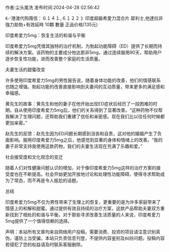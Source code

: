 <p>作者:尘头尾洗 发布时间:2024-04-28 02:56:42</p>
<p>《✅港澳代购薇信：６１４１_６１２２ 》印度超級希愛力混合片 犀利士,他達拉非 強力助勃+有效延時 10顆 數量 正品价格(135元) </p>
									<p>印度希爱力5mg：恢复生活的和谐与平衡</p><p></p><p>印度希爱力5mg凭借其独特的治疗机制，为勃起功能障碍（ED）提供了长期而持续的解决方案。该药物的主要成分他达那非5mg，通过连续服用90天，帮助用户逐步恢复性功能，进而改善整个家庭的生活质量。</p><p></p><p>夫妻生活的甜蜜改变</p><p></p><p>许多使用印度希爱力5mg的男性报告说，随着身体功能的改善，他们的情感联系也随之增强。勃起功能的改善直接影响到夫妻间的互动质量，带来更多的满足感和幸福感。</p><p></p><p>黄先生的故事：黄先生和他的妻子在他开始出现ED症状后经历了一段困难的时期。自从使用印度希爱力5mg后，他们的关系得到了显著改善。“这种药物不仅帮我解决了生理问题，还帮助我们重建了信任和亲密感。现在我们比以往任何时候都更加亲密。”</p><p></p><p>赵先生的反馈：赵先生因为ED问题长期感到沮丧和自责，这对他的婚姻产生了负面影响。服用印度希爱力5mg之后，他感觉到显著的身体和情绪上的改善。“我的妻子非常支持我使用这款药物，我们的夫妻生活现在充满了乐趣和爱。”</p><p></p><p>社会接受度和文化观念的变迁</p><p></p><p>随着人们对性健康问题认识的增加，对于像印度希爱力5mg这样的治疗方案的接受度也在不断提高。社会开始更加开放地讨论和处理性功能障碍，使得寻求帮助成为了常态，而不再是令人尴尬的话题。</p><p></p><p>总结</p><p></p><p>印度希爱力5mg不仅为男性带来了生理上的恢复，更重要的是为许多家庭带来了情感上的和解和甜蜜。通过提供有效且持续的治疗方案，这款产品帮助夫妻双方重新找到了相处的和谐与平衡。对于那些寻求改善生活质量的人来说，印度希爱力5mg提供了一个值得信赖的选择。</p>				声明：本站所有文章均来自网络用户投稿，需要消费、投资的项目请注意识别真伪，谨防上当受骗，本站只负责信息刊登，不提供内容鉴别及纠纷问题。投稿内容若侵犯了您的权益请及时联系客服删除。				
